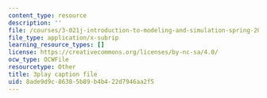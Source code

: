 ```yaml
---
content_type: resource
description: ''
file: /courses/3-021j-introduction-to-modeling-and-simulation-spring-2012/8ade9d9c86385b89b4b422d7946aa2f5_HGB8VlcFVzU.vtt
file_type: application/x-subrip
learning_resource_types: []
license: https://creativecommons.org/licenses/by-nc-sa/4.0/
ocw_type: OCWFile
resourcetype: Other
title: 3play caption file
uid: 8ade9d9c-8638-5b89-b4b4-22d7946aa2f5
---
```

